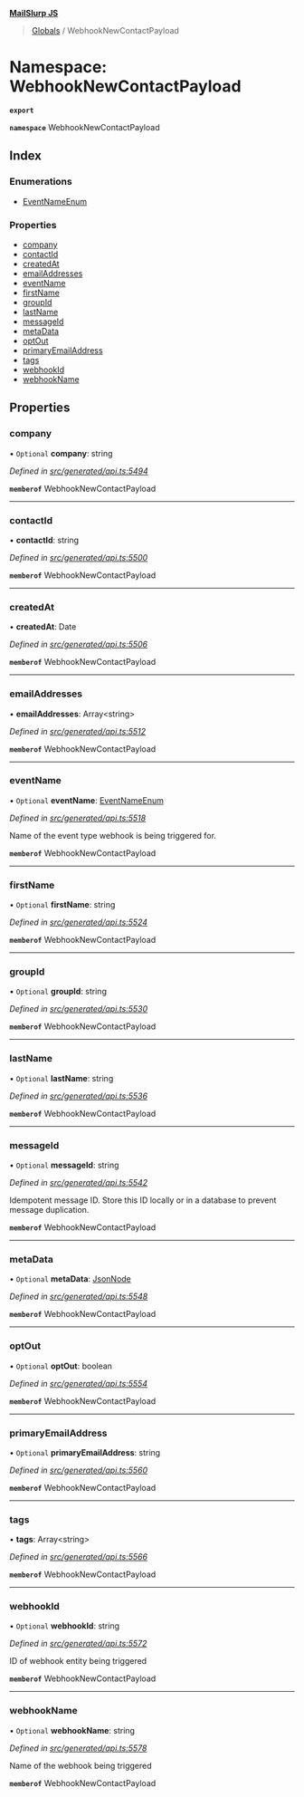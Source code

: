 **[MailSlurp JS](../README.md)**

> [Globals](../README.md) / WebhookNewContactPayload

# Namespace: WebhookNewContactPayload

**`export`** 

**`namespace`** WebhookNewContactPayload

## Index

### Enumerations

* [EventNameEnum](../enums/webhooknewcontactpayload.eventnameenum.md)

### Properties

* [company](webhooknewcontactpayload.md#company)
* [contactId](webhooknewcontactpayload.md#contactid)
* [createdAt](webhooknewcontactpayload.md#createdat)
* [emailAddresses](webhooknewcontactpayload.md#emailaddresses)
* [eventName](webhooknewcontactpayload.md#eventname)
* [firstName](webhooknewcontactpayload.md#firstname)
* [groupId](webhooknewcontactpayload.md#groupid)
* [lastName](webhooknewcontactpayload.md#lastname)
* [messageId](webhooknewcontactpayload.md#messageid)
* [metaData](webhooknewcontactpayload.md#metadata)
* [optOut](webhooknewcontactpayload.md#optout)
* [primaryEmailAddress](webhooknewcontactpayload.md#primaryemailaddress)
* [tags](webhooknewcontactpayload.md#tags)
* [webhookId](webhooknewcontactpayload.md#webhookid)
* [webhookName](webhooknewcontactpayload.md#webhookname)

## Properties

### company

• `Optional` **company**: string

*Defined in [src/generated/api.ts:5494](https://github.com/mailslurp/mailslurp-client/blob/b27590b/src/generated/api.ts#L5494)*

**`memberof`** WebhookNewContactPayload

___

### contactId

•  **contactId**: string

*Defined in [src/generated/api.ts:5500](https://github.com/mailslurp/mailslurp-client/blob/b27590b/src/generated/api.ts#L5500)*

**`memberof`** WebhookNewContactPayload

___

### createdAt

•  **createdAt**: Date

*Defined in [src/generated/api.ts:5506](https://github.com/mailslurp/mailslurp-client/blob/b27590b/src/generated/api.ts#L5506)*

**`memberof`** WebhookNewContactPayload

___

### emailAddresses

•  **emailAddresses**: Array\<string>

*Defined in [src/generated/api.ts:5512](https://github.com/mailslurp/mailslurp-client/blob/b27590b/src/generated/api.ts#L5512)*

**`memberof`** WebhookNewContactPayload

___

### eventName

• `Optional` **eventName**: [EventNameEnum](../enums/webhooknewcontactpayload.eventnameenum.md)

*Defined in [src/generated/api.ts:5518](https://github.com/mailslurp/mailslurp-client/blob/b27590b/src/generated/api.ts#L5518)*

Name of the event type webhook is being triggered for.

**`memberof`** WebhookNewContactPayload

___

### firstName

• `Optional` **firstName**: string

*Defined in [src/generated/api.ts:5524](https://github.com/mailslurp/mailslurp-client/blob/b27590b/src/generated/api.ts#L5524)*

**`memberof`** WebhookNewContactPayload

___

### groupId

• `Optional` **groupId**: string

*Defined in [src/generated/api.ts:5530](https://github.com/mailslurp/mailslurp-client/blob/b27590b/src/generated/api.ts#L5530)*

**`memberof`** WebhookNewContactPayload

___

### lastName

• `Optional` **lastName**: string

*Defined in [src/generated/api.ts:5536](https://github.com/mailslurp/mailslurp-client/blob/b27590b/src/generated/api.ts#L5536)*

**`memberof`** WebhookNewContactPayload

___

### messageId

• `Optional` **messageId**: string

*Defined in [src/generated/api.ts:5542](https://github.com/mailslurp/mailslurp-client/blob/b27590b/src/generated/api.ts#L5542)*

Idempotent message ID. Store this ID locally or in a database to prevent message duplication.

**`memberof`** WebhookNewContactPayload

___

### metaData

• `Optional` **metaData**: [JsonNode](../interfaces/jsonnode.md)

*Defined in [src/generated/api.ts:5548](https://github.com/mailslurp/mailslurp-client/blob/b27590b/src/generated/api.ts#L5548)*

**`memberof`** WebhookNewContactPayload

___

### optOut

• `Optional` **optOut**: boolean

*Defined in [src/generated/api.ts:5554](https://github.com/mailslurp/mailslurp-client/blob/b27590b/src/generated/api.ts#L5554)*

**`memberof`** WebhookNewContactPayload

___

### primaryEmailAddress

• `Optional` **primaryEmailAddress**: string

*Defined in [src/generated/api.ts:5560](https://github.com/mailslurp/mailslurp-client/blob/b27590b/src/generated/api.ts#L5560)*

**`memberof`** WebhookNewContactPayload

___

### tags

•  **tags**: Array\<string>

*Defined in [src/generated/api.ts:5566](https://github.com/mailslurp/mailslurp-client/blob/b27590b/src/generated/api.ts#L5566)*

**`memberof`** WebhookNewContactPayload

___

### webhookId

• `Optional` **webhookId**: string

*Defined in [src/generated/api.ts:5572](https://github.com/mailslurp/mailslurp-client/blob/b27590b/src/generated/api.ts#L5572)*

ID of webhook entity being triggered

**`memberof`** WebhookNewContactPayload

___

### webhookName

• `Optional` **webhookName**: string

*Defined in [src/generated/api.ts:5578](https://github.com/mailslurp/mailslurp-client/blob/b27590b/src/generated/api.ts#L5578)*

Name of the webhook being triggered

**`memberof`** WebhookNewContactPayload
